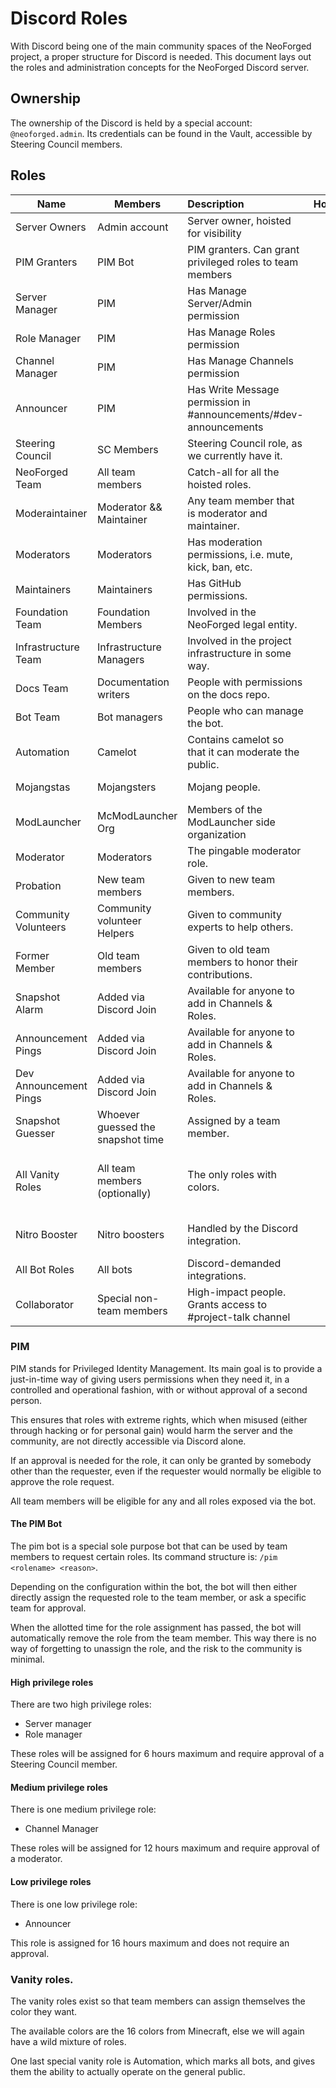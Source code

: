 # Discord Roles
With Discord being one of the main community spaces of the NeoForged project, a proper structure for Discord is needed. This document lays out the roles and administration concepts for the NeoForged Discord server.

## Ownership
The ownership of the Discord is held by a special account: `@neoforged.admin`. Its credentials can be found in the Vault, accessible by Steering Council members.

## Roles
| Name                   | Members                           | Description                                                       |      Hoisted       |        Color        |                Icon                |
|------------------------|-----------------------------------|:------------------------------------------------------------------|:------------------:|:-------------------:|:----------------------------------:|
| Server Owners          | Admin account                     | Server owner, hoisted for visibility                              | :white_check_mark: |     Bright Red      |                Hammer              |
| PIM Granters           | PIM Bot                           | PIM granters. Can grant privileged roles to team members          |        :x:         |        None         |                None                |
| Server Manager         | PIM                               | Has Manage Server/Admin permission                                |        :x:         |        None         |                None                |
| Role Manager           | PIM                               | Has Manage Roles permission                                       |        :x:         |        None         |                None                |
| Channel Manager        | PIM                               | Has Manage Channels permission                                    |        :x:         |        None         |                None                |
| Announcer              | PIM                               | Has Write Message permission in #announcements/#dev-announcements |        :x:         |        None         |                None                |
| Steering Council       | SC Members                        | Steering Council role, as we currently have it.                   | :white_check_mark: |        None         |                Steering wheel      |
| NeoForged Team         | All team members                  | Catch-all for all the hoisted roles.                              |        :x:         |        None         |                Fox                 |
| Moderaintainer         | Moderator && Maintainer           | Any team member that is moderator and maintainer.                 |        :x:         |        None         |                Tagged Shield       |
| Moderators             | Moderators                        | Has moderation permissions, i.e. mute, kick, ban, etc.            | :white_check_mark: |        None         |                Shield              |
| Maintainers            | Maintainers                       | Has GitHub permissions.                                           | :white_check_mark: |        None         |                Tag                 |
| Foundation Team        | Foundation Members                | Involved in the NeoForged legal entity.                           | :white_check_mark: |        None         |                None                |
| Infrastructure Team    | Infrastructure Managers           | Involved in the project infrastructure in some way.               | :white_check_mark: |        None         |                Server              |
| Docs Team              | Documentation writers             | People with permissions on the docs repo.                         | :white_check_mark: |        None         |                Clipboard           |
| Bot Team               | Bot managers                      | People who can manage the bot.                                    | :white_check_mark: |        None         |                None                |
| Automation             | Camelot                           | Contains camelot so that it can moderate the public.              |        :x:         |        Gray         |                Gear                |
| Mojangstas             | Mojangsters                       | Mojang people.                                                    |        :x:         |     Mojang Red      |                None                |
| ModLauncher            | McModLauncher Org                 | Members of the ModLauncher side organization                      |        :x:         |        None         |                None                |
| Moderator              | Moderators                        | The pingable moderator role.                                      |        :x:         |        None         |                None                |
| Probation              | New team members                  | Given to new team members.                                        |        :x:         |        None         |                None                |
| Community Volunteers   | Community volunteer Helpers       | Given to community experts to help others.                        |        :x:         |        None         |                None                |
| Former Member          | Old team members                  | Given to old team members to honor their contributions.           |        :x:         |        None         |                None                |
| Snapshot Alarm         | Added via Discord Join            | Available for anyone to add in Channels & Roles.                  |        :x:         |        None         |                None                |
| Announcement Pings     | Added via Discord Join            | Available for anyone to add in Channels & Roles.                  |        :x:         |        None         |                None                |
| Dev Announcement Pings | Added via Discord Join            | Available for anyone to add in Channels & Roles.                  |        :x:         |        None         |                None                |
| Snapshot Guesser       | Whoever guessed the snapshot time | Assigned by a team member.                                        |        :x:         |        None         |                None                |
| All Vanity Roles       | All team members (optionally)     | The only roles with colors.                                       |        :x:         | 1 for each MC Color | 1 for each hoisted role + combined |
| Nitro Booster          | Nitro boosters                    | Handled by the Discord integration.                               |        :x:         |        None         |         Nitro Booster Icon         |
| All Bot Roles          | All bots                          | Discord-demanded integrations.                                    |        :x:         |        None         |                Gear                |
| Collaborator           | Special non-team members          | High-impact people. Grants access to #project-talk channel        |        :x:         |        None         |                None                |

### PIM
PIM stands for Privileged Identity Management. Its main goal is to provide a just-in-time way of giving users permissions when they need it, in a controlled and operational fashion, with or without approval of a second person.

This ensures that roles with extreme rights, which when misused (either through hacking or for personal gain) would harm the server and the community, are not directly accessible via Discord alone.

If an approval is needed for the role, it can only be granted by somebody other than the requester, even if the requester would normally be eligible to approve the role request.

All team members will be eligible for any and all roles exposed via the bot.

#### The PIM Bot
The pim bot is a special sole purpose bot that can be used by team members to request certain roles. Its command structure is: `/pim <rolename> <reason>`.

Depending on the configuration within the bot, the bot will then either directly assign the requested role to the team member, or ask a specific team for approval.

When the allotted time for the role assignment has passed, the bot will automatically remove the role from the team member. This way there is no way of forgetting to unassign the role, and the risk to the community is minimal.

#### High privilege roles
There are two high privilege roles:
- Server manager
- Role manager

These roles will be assigned for 6 hours maximum and require approval of a Steering Council member.

#### Medium privilege roles
There is one medium privilege role:
- Channel Manager

These roles will be assigned for 12 hours maximum and require approval of a moderator.

#### Low privilege roles
There is one low privilege role:
- Announcer

This role is assigned for 16 hours maximum and does not require an approval.

### Vanity roles.
The vanity roles exist so that team members can assign themselves the color they want.

The available colors are the 16 colors from Minecraft, else we will again have a wild mixture of roles.

One last special vanity role is Automation, which marks all bots, and gives them the ability to actually operate on the general public.

